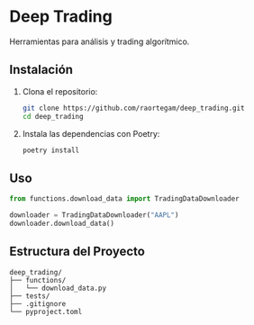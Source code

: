 # Deep Trading

Herramientas para análisis y trading algorítmico.

## Instalación

1. Clona el repositorio:
   ```bash
   git clone https://github.com/raortegam/deep_trading.git
   cd deep_trading
   ```

2. Instala las dependencias con Poetry:
   ```bash
   poetry install
   ```

## Uso

```python
from functions.download_data import TradingDataDownloader

downloader = TradingDataDownloader("AAPL")
downloader.download_data()
```

## Estructura del Proyecto

```
deep_trading/
├── functions/
│   └── download_data.py
├── tests/
├── .gitignore
└── pyproject.toml
```
